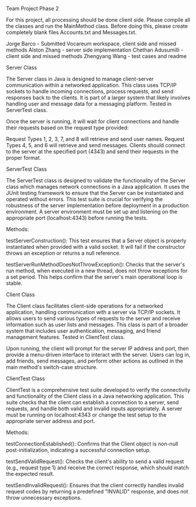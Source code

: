 Team Project Phase 2

For this project, all processing should be done client side. Please compile all the classes and run the MainMethod class. Before doing this, please create completely blank files Accounts.txt and Messages.txt.

Jorge Barco - Submitted Vocareum workspace, client side and missed methods
Alston Zhang - server side implementation
Chethan Adusumilli - client side and missed methods
Zhengyang Wang - test cases and readme

Server Class

The Server class in Java is designed to manage client-server communication within a networked application. This class uses TCP/IP sockets to handle incoming connections, process requests, and send responses back to the clients. It is part of a larger system that likely involves handling user and message data for a messaging platform. Tested in ServerTest class.

Once the server is running, it will wait for client connections and handle their requests based on the request type provided:

Request Types 1, 2, 3, 7, and 8 will retrieve and send user names.
Request Types 4, 5, and 6 will retrieve and send messages.
Clients should connect to the server at the specified port (4343) and send their requests in the proper format.

ServerTest Class

The ServerTest class is designed to validate the functionality of the Server class which manages network connections in a Java application. It uses the JUnit testing framework to ensure that the Server can be instantiated and operated without errors. This test suite is crucial for verifying the robustness of the server implementation before deployment in a production environment. A server environment must be set up and listening on the appropriate port (localhost:4343) before running the tests.

Methods:

testServerConstruction(): This test ensures that a Server object is properly instantiated when provided with a valid socket. It will fail if the constructor throws an exception or returns a null reference.

testServerRunMethodDoesNotThrowException(): Checks that the server's run method, when executed in a new thread, does not throw exceptions for a set period. This helps confirm that the server's main operational loop is stable.

Client Class

The Client class facilitates client-side operations for a networked application, handling communication with a server via TCP/IP sockets. It allows users to send various types of requests to the server and receive information such as user lists and messages. This class is part of a broader system that includes user authentication, messaging, and friend management features. Tested in ClientTest class.

Upon running, the client will prompt for the server IP address and port, then provide a menu-driven interface to interact with the server. Users can log in, add friends, send messages, and perform other actions as outlined in the main method's switch-case structure.

ClientTest Class

ClientTest is a comprehensive test suite developed to verify the connectivity and functionality of the Client class in a Java networking application. This suite checks that the client can establish a connection to a server, send requests, and handle both valid and invalid inputs appropriately. A server must be running on localhost:4343 or change the test setup to the appropriate server address and port.

Methods:

testConnectionEstablished(): Confirms that the Client object is non-null post-initialization, indicating a successful connection setup.

testSendValidRequest(): Checks the client's ability to send a valid request (e.g., request type 1) and receive the correct response, which should match the expected result.

testSendInvalidRequest(): Ensures that the client correctly handles invalid request codes by returning a predefined "INVALID" response, and does not throw unnecessary exceptions.
